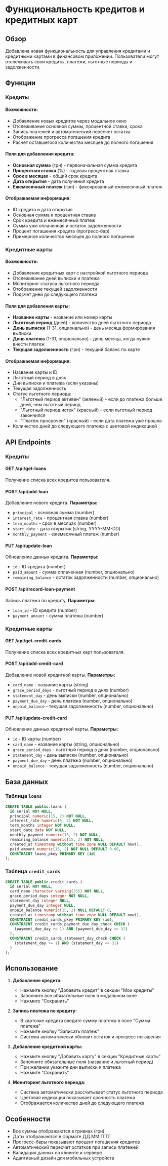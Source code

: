 # Функциональность кредитов и кредитных карт

## Обзор

Добавлена новая функциональность для управления кредитами и кредитными картами в финансовом приложении. Пользователи могут отслеживать свои кредиты, платежи, льготные периоды и задолженности.

## Функции

### Кредиты

#### Возможности:
- Добавление новых кредитов через модальное окно
- Отслеживание основной суммы, процентной ставки, срока
- Запись платежей и автоматический пересчет остатка
- Отображение прогресса погашения кредита
- Расчет оставшегося количества месяцев до полного погашения

#### Поля для добавления кредита:
- **Основная сумма** (грн) - первоначальная сумма кредита
- **Процентная ставка** (%) - годовая процентная ставка
- **Срок в месяцах** - общий срок кредита
- **Дата открытия** - дата получения кредита
- **Ежемесячный платеж** (грн) - фиксированный ежемесячный платеж

#### Отображаемая информация:
- ID кредита и дата открытия
- Основная сумма и процентная ставка
- Срок кредита и ежемесячный платеж
- Сумма уже оплаченная и остаток задолженности
- Процент погашения кредита (прогресс-бар)
- Примерное количество месяцев до полного погашения

### Кредитные карты

#### Возможности:
- Добавление кредитных карт с настройкой льготного периода
- Отслеживание дней выписки и платежа
- Мониторинг статуса льготного периода
- Отображение текущей задолженности
- Подсчет дней до следующего платежа

#### Поля для добавления карты:
- **Название карты** - название или номер карты
- **Льготный период** (дней) - количество дней льготного периода
- **День выписки** (1-31, опционально) - день месяца формирования выписки
- **День платежа** (1-31, опционально) - день месяца, когда нужно внести платеж
- **Текущая задолженность** (грн) - текущий баланс по карте

#### Отображаемая информация:
- Название карты и ID
- Льготный период в днях
- Дни выписки и платежа (если указаны)
- Текущая задолженность
- Статус льготного периода:
  - "Льготный период активен" (зеленый) - если до платежа больше дней, чем льготный период
  - "Льготный период истек" (красный) - если льготный период закончился
  - "Платеж просрочен" (красный) - если дата платежа уже прошла
- Количество дней до следующего платежа с цветовой индикацией

## API Endpoints

### Кредиты

#### GET /api/get-loans
Получение списка всех кредитов пользователя.

#### POST /api/add-loan
Добавление нового кредита.
**Параметры:**
- `principal` - основная сумма (number)
- `interest_rate` - процентная ставка (number)
- `term_months` - срок в месяцах (number)
- `start_date` - дата открытия (string, YYYY-MM-DD)
- `monthly_payment` - ежемесячный платеж (number)

#### PUT /api/update-loan
Обновление данных кредита.
**Параметры:**
- `id` - ID кредита (number)
- `paid_amount` - сумма оплаченная (number, опционально)
- `remaining_balance` - остаток задолженности (number, опционально)

#### POST /api/record-loan-payment
Запись платежа по кредиту.
**Параметры:**
- `loan_id` - ID кредита (number)
- `payment_amount` - сумма платежа (number)

### Кредитные карты

#### GET /api/get-credit-cards
Получение списка всех кредитных карт пользователя.

#### POST /api/add-credit-card
Добавление новой кредитной карты.
**Параметры:**
- `card_name` - название карты (string)
- `grace_period_days` - льготный период в днях (number)
- `statement_day` - день выписки (number, опционально)
- `payment_due_day` - день платежа (number, опционально)
- `unpaid_balance` - текущая задолженность (number, опционально)

#### PUT /api/update-credit-card
Обновление данных кредитной карты.
**Параметры:**
- `id` - ID карты (number)
- `card_name` - название карты (string, опционально)
- `grace_period_days` - льготный период в днях (number, опционально)
- `statement_day` - день выписки (number, опционально)
- `payment_due_day` - день платежа (number, опционально)
- `unpaid_balance` - текущая задолженность (number, опционально)

## База данных

### Таблица `loans`
```sql
CREATE TABLE public.loans (
  id serial NOT NULL,
  principal numeric(15, 2) NOT NULL,
  interest_rate numeric(5, 2) NOT NULL,
  term_months integer NOT NULL,
  start_date date NOT NULL,
  monthly_payment numeric(15, 2) NOT NULL,
  remaining_balance numeric(15, 2) NOT NULL,
  created_at timestamp without time zone NULL DEFAULT now(),
  paid_amount numeric(15, 2) NOT NULL DEFAULT 0.00,
  CONSTRAINT loans_pkey PRIMARY KEY (id)
);
```

### Таблица `credit_cards`
```sql
CREATE TABLE public.credit_cards (
  id serial NOT NULL,
  card_name character varying(255) NOT NULL,
  grace_period_days integer NOT NULL,
  statement_day integer NULL,
  payment_due_day integer NULL,
  unpaid_balance numeric(15, 2) NULL DEFAULT 0,
  created_at timestamp without time zone NULL DEFAULT now(),
  CONSTRAINT credit_cards_pkey PRIMARY KEY (id),
  CONSTRAINT credit_cards_payment_due_day_check CHECK (
    (payment_due_day >= 1) AND (payment_due_day <= 31)
  ),
  CONSTRAINT credit_cards_statement_day_check CHECK (
    (statement_day >= 1) AND (statement_day <= 31)
  )
);
```

## Использование

1. **Добавление кредита:**
   - Нажмите кнопку "Добавить кредит" в секции "Мои кредиты"
   - Заполните все обязательные поля в модальном окне
   - Нажмите "Сохранить"

2. **Запись платежа по кредиту:**
   - В карточке кредита введите сумму платежа в поле "Сумма платежа"
   - Нажмите кнопку "Записать платеж"
   - Система автоматически обновит остаток и прогресс погашения

3. **Добавление кредитной карты:**
   - Нажмите кнопку "Добавить карту" в секции "Кредитные карты"
   - Заполните обязательные поля (название и льготный период)
   - При желании укажите дни выписки и платежа
   - Нажмите "Сохранить"

4. **Мониторинг льготного периода:**
   - Система автоматически рассчитывает статус льготного периода
   - Цветовая индикация показывает срочность платежа
   - Отображается количество дней до следующего платежа

## Особенности

- Все суммы отображаются в гривнах (грн)
- Даты отображаются в формате ДД.ММ.ГГГГ
- Прогресс-бары показывают процент погашения кредитов
- Автоматический пересчет остатков при записи платежей
- Валидация данных на клиенте и сервере
- Адаптивный дизайн для мобильных устройств 